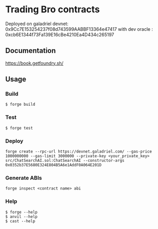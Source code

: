 # Trading Bro contracts

Deployed on galadriel devnet: 0x9Cc7E153254237f08d743599AABBF13364e47417 with dev oracle : 0xcb6E1344f73Fa139E16cBe4210Ea4D434c265197

## Documentation

https://book.getfoundry.sh/

## Usage

### Build

```shell
$ forge build
```

### Test

```shell
$ forge test
```

### Deploy

```shell
forge create --rpc-url https://devnet.galadriel.com/ --gas-price 1000000000 --gas-limit 3000000 --private-key <your_private_key> src/ChatSearchAI.sol:ChatSearchAI --constructor-args 0x0352b37E5680E324E804B5A6e1AddF0A064E201D
```

### Generate ABIs

```shell
forge inspect <contract name> abi
```

### Help

```shell
$ forge --help
$ anvil --help
$ cast --help
```